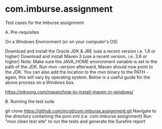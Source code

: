 # com.imburse.assignment
Test cases for the Imburse assignment

A. Pre-requisites

On a Windows Environment (or on your computer's OS)

Download and install the Oracle JDK & JRE (use a recent version i.e. 1.8 or higher)
Download and install Maven 3 (use a recent version, i.e. 3.6 or higher)
Note: Make sure the JAVA_HOME environment variable is set to the path of the JDK. Run mvn -version afterward, Maven should now point to the JDK. You can also add the location to the mvn binary to the PATH - again, this will vary by operating system. Below is a useful guide for the above process on a Windows box.

https://mkyong.com/maven/how-to-install-maven-in-windows/

B. Running the test suite

git clone https://github.com/mcgt/com.imburse.assignment.git
Navigate to the directory containing the pom.xml (i.e. com.imburse.assignment)
Run "mvn clean test site" to run the tests and generate the Surefire report
